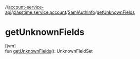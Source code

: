 //[account-service-api](../../../index.md)/[classtime.service.account](../index.md)/[SamlAuthInfo](index.md)/[getUnknownFields](get-unknown-fields.md)

# getUnknownFields

[jvm]\
fun [getUnknownFields](get-unknown-fields.md)(): UnknownFieldSet
